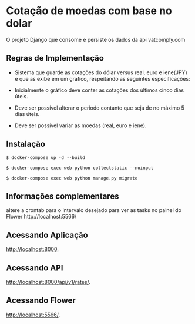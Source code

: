 # Cotação de moedas com base no dolar

O projeto Django que consome e persiste os dados da api vatcomply.com 

## Regras de Implementação
- Sistema que guarde as cotações do dólar versus real, euro e iene(JPY) e que as exibe em um gráfico, respeitando as seguintes especificações:

- Inicialmente o gráfico deve conter as cotações dos últimos cinco dias úteis.

- Deve ser possível alterar o período contanto que seja de no máximo 5 dias úteis.

- Deve ser possível variar as moedas (real, euro e iene). 


## Instalação

```
$ docker-compose up -d --build
```
```
$ docker-compose exec web python collectstatic --noinput
```

```
$ docker-compose exec web python manage.py migrate
```


## Informações complementares 


altere a crontab para o intervalo desejado para ver as tasks no painel do Flower http://localhost:5566/




## Acessando Aplicação

[http://localhost:8000](http://localhost:8000).

## Acessando API

[http://localhost:8000/api/v1/rates/](http://localhost:8000/api/v1/rates/).

## Acessando Flower

[http://localhost:5566/](http://localhost:5566/).



